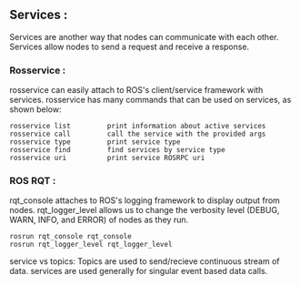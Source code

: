 
## Services :

Services are another way that nodes can communicate with each other. Services allow nodes to send a request and receive a response.



### Rosservice : 
rosservice can easily attach to ROS's client/service framework with services. rosservice has many commands that can be used on services, as shown below:

```
rosservice list         print information about active services
rosservice call         call the service with the provided args
rosservice type         print service type
rosservice find         find services by service type
rosservice uri          print service ROSRPC uri
```
### ROS RQT :

rqt_console attaches to ROS's logging framework to display output from nodes. rqt_logger_level allows us to change the verbosity level (DEBUG, WARN, INFO, and ERROR) of nodes as they run.

```
rosrun rqt_console rqt_console
rosrun rqt_logger_level rqt_logger_level
```
service vs topics:
Topics are used to send/recieve continuous stream of data. 
services are used generally for singular event based data calls. 
